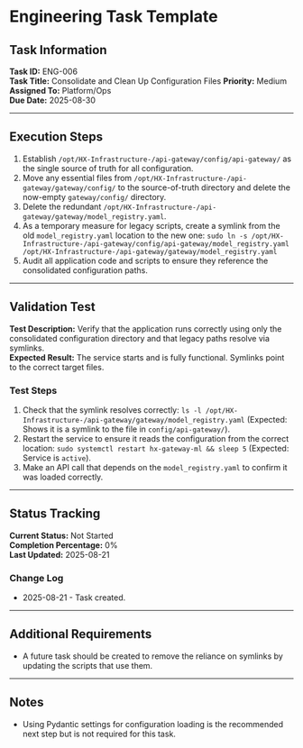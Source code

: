 # Engineering Task Template

## Task Information
**Task ID:** ENG-006  
**Task Title:** Consolidate and Clean Up Configuration Files
**Priority:** Medium  
**Assigned To:** Platform/Ops  
**Due Date:** 2025-08-30

---

## Execution Steps
1.  Establish `/opt/HX-Infrastructure-/api-gateway/config/api-gateway/` as the single source of truth for all configuration.
2.  Move any essential files from `/opt/HX-Infrastructure-/api-gateway/gateway/config/` to the source-of-truth directory and delete the now-empty `gateway/config/` directory.
3.  Delete the redundant `/opt/HX-Infrastructure-/api-gateway/gateway/model_registry.yaml`.
4.  As a temporary measure for legacy scripts, create a symlink from the old `model_registry.yaml` location to the new one:
    `sudo ln -s /opt/HX-Infrastructure-/api-gateway/config/api-gateway/model_registry.yaml /opt/HX-Infrastructure-/api-gateway/gateway/model_registry.yaml`
5.  Audit all application code and scripts to ensure they reference the consolidated configuration paths.

---

## Validation Test
**Test Description:** Verify that the application runs correctly using only the consolidated configuration directory and that legacy paths resolve via symlinks.  
**Expected Result:** The service starts and is fully functional. Symlinks point to the correct target files.

### Test Steps
1.  Check that the symlink resolves correctly:
    `ls -l /opt/HX-Infrastructure-/api-gateway/gateway/model_registry.yaml` (Expected: Shows it is a symlink to the file in `config/api-gateway/`).
2.  Restart the service to ensure it reads the configuration from the correct location:
    `sudo systemctl restart hx-gateway-ml && sleep 5` (Expected: Service is `active`).
3.  Make an API call that depends on the `model_registry.yaml` to confirm it was loaded correctly.

---

## Status Tracking
**Current Status:** Not Started  
**Completion Percentage:** 0%  
**Last Updated:** 2025-08-21  

### Change Log
- 2025-08-21 - Task created.

---

## Additional Requirements
- A future task should be created to remove the reliance on symlinks by updating the scripts that use them.

---

## Notes
- Using Pydantic settings for configuration loading is the recommended next step but is not required for this task.
